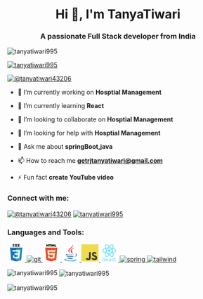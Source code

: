 <h1 align="center">Hi 👋, I'm TanyaTiwari</h1>
<h3 align="center">A passionate Full Stack developer from India</h3>

<p align="left"> <img src="https://komarev.com/ghpvc/?username=tanyatiwari995&label=Profile%20views&color=0e75b6&style=flat" alt="tanyatiwari995" /> </p>

<p align="left"> <a href="https://github.com/ryo-ma/github-profile-trophy"><img src="https://github-profile-trophy.vercel.app/?username=tanyatiwari995" alt="tanyatiwari995" /></a> </p>

<p align="left"> <a href="https://twitter.com/@tanyatiwari43206" target="blank"><img src="https://img.shields.io/twitter/follow/@tanyatiwari43206?logo=twitter&style=for-the-badge" alt="@tanyatiwari43206" /></a> </p>

- 🔭 I’m currently working on **Hosptial Management**

- 🌱 I’m currently learning **React**

- 👯 I’m looking to collaborate on **Hosptial Management**

- 🤝 I’m looking for help with **Hosptial Management**

- 💬 Ask me about **springBoot,java**

- 📫 How to reach me **getrjtanyatiwari@gmail.com**

- ⚡ Fun fact **create YouTube video**

<h3 align="left">Connect with me:</h3>
<p align="left">
<a href="https://twitter.com/@tanyatiwari43206" target="blank"><img align="center" src="https://raw.githubusercontent.com/rahuldkjain/github-profile-readme-generator/master/src/images/icons/Social/twitter.svg" alt="@tanyatiwari43206" height="30" width="40" /></a>
<a href="https://linkedin.com/in/tanyatiwari995" target="blank"><img align="center" src="https://raw.githubusercontent.com/rahuldkjain/github-profile-readme-generator/master/src/images/icons/Social/linked-in-alt.svg" alt="tanyatiwari995" height="30" width="40" /></a>
</p>

<h3 align="left">Languages and Tools:</h3>
<p align="left"> <a href="https://www.w3schools.com/css/" target="_blank" rel="noreferrer"> <img src="https://raw.githubusercontent.com/devicons/devicon/master/icons/css3/css3-original-wordmark.svg" alt="css3" width="40" height="40"/> </a> <a href="https://git-scm.com/" target="_blank" rel="noreferrer"> <img src="https://www.vectorlogo.zone/logos/git-scm/git-scm-icon.svg" alt="git" width="40" height="40"/> </a> <a href="https://www.w3.org/html/" target="_blank" rel="noreferrer"> <img src="https://raw.githubusercontent.com/devicons/devicon/master/icons/html5/html5-original-wordmark.svg" alt="html5" width="40" height="40"/> </a> <a href="https://www.java.com" target="_blank" rel="noreferrer"> <img src="https://raw.githubusercontent.com/devicons/devicon/master/icons/java/java-original.svg" alt="java" width="40" height="40"/> </a> <a href="https://developer.mozilla.org/en-US/docs/Web/JavaScript" target="_blank" rel="noreferrer"> <img src="https://raw.githubusercontent.com/devicons/devicon/master/icons/javascript/javascript-original.svg" alt="javascript" width="40" height="40"/> </a> <a href="https://reactjs.org/" target="_blank" rel="noreferrer"> <img src="https://raw.githubusercontent.com/devicons/devicon/master/icons/react/react-original-wordmark.svg" alt="react" width="40" height="40"/> </a> <a href="https://spring.io/" target="_blank" rel="noreferrer"> <img src="https://www.vectorlogo.zone/logos/springio/springio-icon.svg" alt="spring" width="40" height="40"/> </a> <a href="https://tailwindcss.com/" target="_blank" rel="noreferrer"> <img src="https://www.vectorlogo.zone/logos/tailwindcss/tailwindcss-icon.svg" alt="tailwind" width="40" height="40"/> </a> </p>

<p><img align="left" src="https://github-readme-stats.vercel.app/api/top-langs?username=tanyatiwari995&show_icons=true&locale=en&layout=compact" alt="tanyatiwari995" /></p>

<p>&nbsp;<img align="center" src="https://github-readme-stats.vercel.app/api?username=tanyatiwari995&show_icons=true&locale=en" alt="tanyatiwari995" /></p>

<p><img align="center" src="https://github-readme-streak-stats.herokuapp.com/?user=tanyatiwari995&" alt="tanyatiwari995" /></p>
